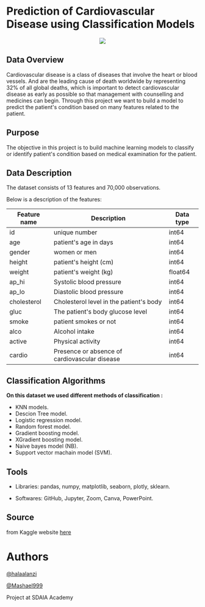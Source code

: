    # Prediction of Cardiovascular Disease using Classification Models

<p align="center" width="100%">
<img src="http://www.msif.org/wp-content/uploads/2018/09/Cardiovascular-for-website-900x0-c-default.png" />
</p>

## Data Overview
Cardiovascular disease is a class of diseases that involve the heart or blood vessels. And are the leading cause of death worldwide by representing 32% of all global deaths, which is important to detect cardiovascular disease as early as possible so that management with counselling and medicines can begin.
Through this project we want to build a model to predict the patient's condition based on many features related to the patient.

## Purpose
The objective in this project is to build machine learning models to classify or identify patient's condition based on medical examination for the patient.

## Data Description
The dataset consists of 13 features and 70,000 observations.

Below is a description of the features: 

| Feature name  | Description   | Data type |
| ------------- | ------------- | ------------- |
| id            | unique number | int64         |
| age           | patient's age in days| int64       |
| gender        | women or men  | int64         |
| height        | patient's height (cm)| int64         |
| weight        | patient's weight (kg)| float64       |
| ap_hi         | Systolic blood pressure | int64      |
| ap_lo         | Diastolic blood pressure | int64 |
| cholesterol   | Cholesterol level in the patient's body | int64 |
| gluc          | The patient's body glucose level | int64 |
| smoke         | patient smokes or not | int64 |
| alco          | Alcohol intake | int64 |
| active        | Physical activity | int64 |
| cardio        | Presence or absence of cardiovascular disease | int64 |


## Classification Algorithms

**On this dataset we used different methods of classification :**

- KNN models.
- Descion Tree model.
- Logistic regression model.
- Random forest model.
- Gradient boosting model.
- XGradient boosting model.
- Naive bayes model (NB).
- Support vector machain model (SVM).

## Tools
- Libraries: 
pandas, 
numpy, 
matplotlib, 
seaborn, 
plotly, 
sklearn.

- Softwares: 
GitHub, 
Jupyter,
Zoom,
Canva,
PowerPoint.
    
## Source
from Kaggle website [here](https://www.kaggle.com/sulianova/cardiovascular-disease-dataset)

# Authors
[@halaalanzi](https://github.com/halaalanzi)

[@Mashael999](https://github.com/Mashael999)

Project at SDAIA Academy

